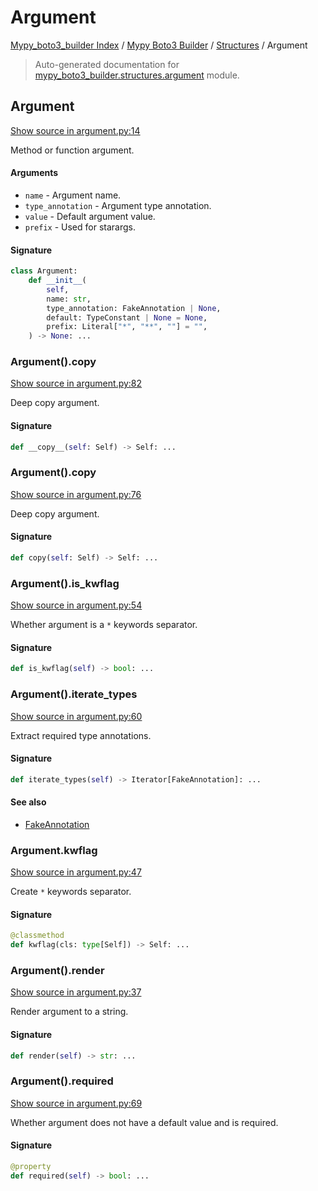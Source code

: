 # Argument

[Mypy_boto3_builder Index](../../README.md#mypy_boto3_builder-index) / [Mypy Boto3 Builder](../index.md#mypy-boto3-builder) / [Structures](./index.md#structures) / Argument

> Auto-generated documentation for [mypy_boto3_builder.structures.argument](https://github.com/youtype/mypy_boto3_builder/blob/main/mypy_boto3_builder/structures/argument.py) module.

## Argument

[Show source in argument.py:14](https://github.com/youtype/mypy_boto3_builder/blob/main/mypy_boto3_builder/structures/argument.py#L14)

Method or function argument.

#### Arguments

- `name` - Argument name.
- `type_annotation` - Argument type annotation.
- `value` - Default argument value.
- `prefix` - Used for starargs.

#### Signature

```python
class Argument:
    def __init__(
        self,
        name: str,
        type_annotation: FakeAnnotation | None,
        default: TypeConstant | None = None,
        prefix: Literal["*", "**", ""] = "",
    ) -> None: ...
```

### Argument().__copy__

[Show source in argument.py:82](https://github.com/youtype/mypy_boto3_builder/blob/main/mypy_boto3_builder/structures/argument.py#L82)

Deep copy argument.

#### Signature

```python
def __copy__(self: Self) -> Self: ...
```

### Argument().copy

[Show source in argument.py:76](https://github.com/youtype/mypy_boto3_builder/blob/main/mypy_boto3_builder/structures/argument.py#L76)

Deep copy argument.

#### Signature

```python
def copy(self: Self) -> Self: ...
```

### Argument().is_kwflag

[Show source in argument.py:54](https://github.com/youtype/mypy_boto3_builder/blob/main/mypy_boto3_builder/structures/argument.py#L54)

Whether argument is a `*` keywords separator.

#### Signature

```python
def is_kwflag(self) -> bool: ...
```

### Argument().iterate_types

[Show source in argument.py:60](https://github.com/youtype/mypy_boto3_builder/blob/main/mypy_boto3_builder/structures/argument.py#L60)

Extract required type annotations.

#### Signature

```python
def iterate_types(self) -> Iterator[FakeAnnotation]: ...
```

#### See also

- [FakeAnnotation](../type_annotations/fake_annotation.md#fakeannotation)

### Argument.kwflag

[Show source in argument.py:47](https://github.com/youtype/mypy_boto3_builder/blob/main/mypy_boto3_builder/structures/argument.py#L47)

Create `*` keywords separator.

#### Signature

```python
@classmethod
def kwflag(cls: type[Self]) -> Self: ...
```

### Argument().render

[Show source in argument.py:37](https://github.com/youtype/mypy_boto3_builder/blob/main/mypy_boto3_builder/structures/argument.py#L37)

Render argument to a string.

#### Signature

```python
def render(self) -> str: ...
```

### Argument().required

[Show source in argument.py:69](https://github.com/youtype/mypy_boto3_builder/blob/main/mypy_boto3_builder/structures/argument.py#L69)

Whether argument does not have a default value and is required.

#### Signature

```python
@property
def required(self) -> bool: ...
```
